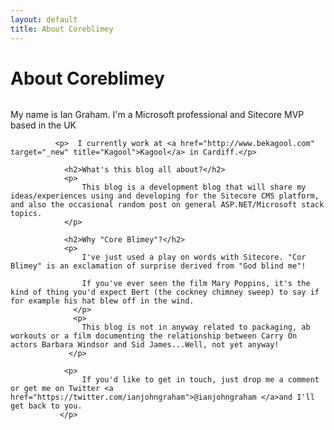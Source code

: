 ```yaml
---
layout: default
title: About Coreblimey
---
```


<div class="post">
	<h1 class="pageTitle">About Coreblimey</h1>
	<img src="{{ '/assets/img/image.jpg' | prepend: site.baseurl }}" alt=""> 
	<p><span class="dropcap">M</span>y name is Ian Graham. I'm a Microsoft professional and Sitecore MVP based in the UK</p>

              <p>  I currently work at <a href="http://www.bekagool.com" target="_new" title="Kagool">Kagool</a> in Cardiff.</p>

                <h2>What's this blog all about?</h2>
                <p>
                    This blog is a development blog that will share my ideas/experiences using and developing for the Sitecore CMS platform, and also the occasional random post on general ASP.NET/Microsoft stack topics.
                </p>

                <h2>Why "Core Blimey"?</h2>
                <p>
                    I've just used a play on words with Sitecore. "Cor Blimey" is an exclamation of surprise derived from "God blind me"!

                    If you've ever seen the film Mary Poppins, it's the kind of thing you'd expect Bert (the cockney chimney sweep) to say if for example his hat blew off in the wind.
                  </p>     
                  <p>
                    This blog is not in anyway related to packaging, ab workouts or a film documenting the relationship between Carry On actors Barbara Windsor and Sid James...Well, not yet anyway!
                 </p>

                <p>
                    If you'd like to get in touch, just drop me a comment or get me on Twitter <a href="https://twitter.com/ianjohngraham">@ianjohngraham </a>and I'll get back to you.
               </p>
               
</div>
